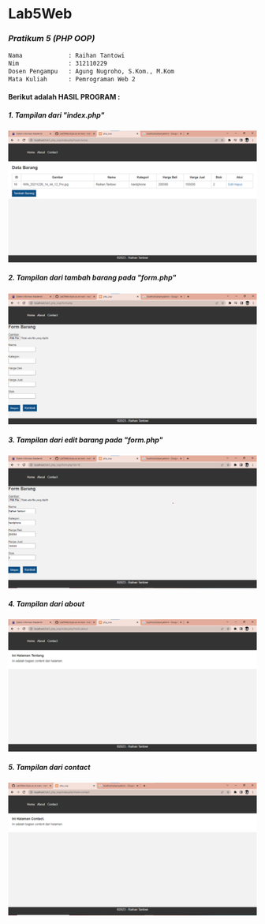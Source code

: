 # Lab5Web
### *Pratikum 5 (PHP OOP)*
```
Nama             : Raihan Tantowi
Nim              : 312110229
Dosen Pengampu   : Agung Nugroho, S.Kom., M.Kom
Mata Kuliah      : Pemrograman Web 2
```

#### Berikut adalah HASIL PROGRAM :
##### 1. Tampilan dari *"index.php"*
![Gambar 1](Screenshoot/ss1.png)

##### 2. Tampilan dari tambah barang pada *"form.php"*
![Gambar 2](Screenshoot/ss2.png)

##### 3. Tampilan dari edit barang pada *"form.php"*
![Gambar 3](Screenshoot/ss3.png)

##### 4. Tampilan dari about
![Gambar 4](Screenshoot/ss4.png)

##### 5. Tampilan dari contact
![Gambar 5](Screenshoot/ss5.png)